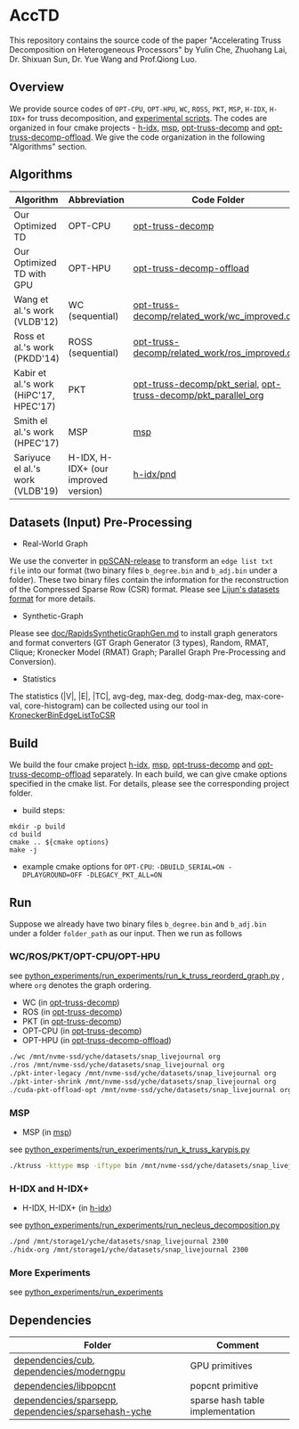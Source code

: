 # AccTD

This repository contains the source code of the paper "Accelerating Truss Decomposition on Heterogeneous Processors" by 
Yulin Che, Zhuohang Lai, Dr. Shixuan Sun, Dr. Yue Wang and Prof.Qiong Luo. 

## Overview

We provide source codes of `OPT-CPU`, `OPT-HPU`, `WC`, `ROSS`, `PKT`, `MSP`, `H-IDX`, `H-IDX+` for truss decomposition, 
and [experimental scripts](python_experiments). 
The codes are organized in four cmake projects - 
[h-idx](h-idx), [msp](msp), [opt-truss-decomp](opt-truss-decomp) and [opt-truss-decomp-offload](opt-truss-decomp-offload). 
We give the code organization in the following "Algorithms" section. 

## Algorithms

Algorithm | Abbreviation | Code Folder |
--- | --- | --- 
Our Optimized TD | OPT-CPU | [opt-truss-decomp](opt-truss-decomp)
Our Optimized TD with GPU | OPT-HPU | [opt-truss-decomp-offload](opt-truss-decomp-offload)
Wang et al.'s work (VLDB'12) | WC (sequential) | [opt-truss-decomp/related_work/wc_improved.cpp](opt-truss-decomp/related_work/wc_improved.cpp) 
Ross et al.'s work (PKDD'14) | ROSS (sequential) | [opt-truss-decomp/related_work/ros_improved.cpp](opt-truss-decomp/related_work/ros_improved.cpp)
Kabir et al.'s work (HiPC'17, HPEC'17) | PKT | [opt-truss-decomp/pkt_serial](opt-truss-decomp/pkt_serial), [opt-truss-decomp/pkt_parallel_org](opt-truss-decomp/pkt_parallel_org)
Smith el al.'s work (HPEC'17) | MSP | [msp](msp)
Sariyuce el al.'s work (VLDB'19) | H-IDX, H-IDX+ (our improved version) | [h-idx/pnd](h-idx/pnd)

## Datasets (Input) Pre-Processing 

* Real-World Graph 

We use the converter in [ppSCAN-release](https://github.com/RapidsAtHKUST/ppSCAN/tree/master/ppSCAN-release) 
to transform an `edge list txt file` into our format (two binary files `b_degree.bin` and `b_adj.bin` under a folder). 
These two binary files contain the information for the reconstruction of the Compressed Sparse Row (CSR) format.
Please see [Lijun's datasets format](https://github.com/LijunChang/Cohesive_subgraph_book/tree/master/datasets) for more details.

* Synthetic-Graph 

Please see [doc/RapidsSyntheticGraphGen.md](doc/RapidsSyntheticGraphGen.md) to install graph generators and 
format converters (GT Graph Generator (3 types), Random, RMAT, Clique; Kronecker Model (RMAT) Graph; Parallel Graph Pre-Processing and Conversion). 

* Statistics

The statistics (|V|, |E|, |TC|, avg-deg, max-deg, dodg-max-deg, max-core-val, core-histogram) 
can be collected using our tool in [KroneckerBinEdgeListToCSR](https://github.com/RapidsAtHKUST/KroneckerBinEdgeListToCSR)

## Build

We build the four cmake project [h-idx](h-idx), [msp](msp), [opt-truss-decomp](opt-truss-decomp) 
and [opt-truss-decomp-offload](opt-truss-decomp-offload) separately. 
In each build, 
we can give cmake options specified in the cmake list. For details, please see the corresponding project folder.

* build steps:

```
mkdir -p build
cd build
cmake .. ${cmake options}
make -j
```

* example cmake options for `OPT-CPU`: `-DBUILD_SERIAL=ON -DPLAYGROUND=OFF -DLEGACY_PKT_ALL=ON`

## Run

Suppose we already have two binary files `b_degree.bin` and `b_adj.bin` under a folder `folder_path` as our input. 
Then we run as follows

### WC/ROS/PKT/OPT-CPU/OPT-HPU

see [python_experiments/run_experiments/run_k_truss_reorderd_graph.py](python_experiments/run_experiments/run_k_truss_reorderd_graph.py)
, where `org` denotes the graph ordering. 

* WC (in [opt-truss-decomp](opt-truss-decomp))
* ROS (in [opt-truss-decomp](opt-truss-decomp))
* PKT (in [opt-truss-decomp](opt-truss-decomp))
* OPT-CPU (in [opt-truss-decomp](opt-truss-decomp))
* OPT-HPU (in [opt-truss-decomp-offload](opt-truss-decomp-offload))

```zsh
./wc /mnt/nvme-ssd/yche/datasets/snap_livejournal org
./ros /mnt/nvme-ssd/yche/datasets/snap_livejournal org
./pkt-inter-legacy /mnt/nvme-ssd/yche/datasets/snap_livejournal org
./pkt-inter-shrink /mnt/nvme-ssd/yche/datasets/snap_livejournal org
./cuda-pkt-offload-opt /mnt/nvme-ssd/yche/datasets/snap_livejournal org
```

### MSP

* MSP (in [msp](msp))

see [python_experiments/run_experiments/run_k_truss_karypis.py](python_experiments/run_experiments/run_k_truss_karypis.py)

```zsh
./ktruss -kttype msp -iftype bin /mnt/nvme-ssd/yche/datasets/snap_livejournal
```

### H-IDX and H-IDX+

* H-IDX, H-IDX+ (in [h-idx](h-idx))

see [python_experiments/run_experiments/run_necleus_decomposition.py](python_experiments/run_experiments/run_necleus_decomposition.py)

```zsh
./pnd /mnt/storage1/yche/datasets/snap_livejournal 2300
./hidx-org /mnt/storage1/yche/datasets/snap_livejournal 2300
```

### More Experiments

see [python_experiments/run_experiments](python_experiments/run_experiments)

## Dependencies

Folder | Comment
--- | ---
[dependencies/cub](dependencies/cub), [dependencies/moderngpu](dependencies/moderngpu) | GPU primitives
[dependencies/libpopcnt](dependencies/libpopcnt) | popcnt primitive
[dependencies/sparsepp](dependencies/sparsepp), [dependencies/sparsehash-yche](dependencies/sparsehash-yche) | sparse hash table implementation